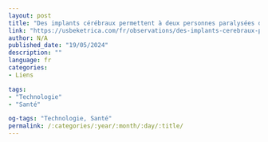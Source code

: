 ```yaml
---
layout: post
title: "Des implants cérébraux permettent à deux personnes paralysées de communiquer par la parole"
link: "https://usbeketrica.com/fr/observations/des-implants-cerebraux-permettent-a-deux-personnes-paralysees-de-communiquer-par-la-parole"
author: N/A
published_date: "19/05/2024"
description: ""
language: fr
categories:
- Liens

tags:
- "Technologie"
- "Santé"

og-tags: "Technologie, Santé"
permalink: /:categories/:year/:month/:day/:title/
---
```

